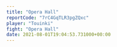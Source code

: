 ```yaml
---
title: "Opera Hall"
reportCode: "7rC4GqTLR3pgZQxc"
player: "Touinki"
fight: "Opera Hall"
date: 2021-08-01T19:04:53.731000+00:00
---
```

